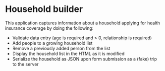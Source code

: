 Household builder
=================

This application captures information about a household applying
for health insurance coverage by doing the following:

* Validate data entry (age is required and > 0, relationship is required)
* Add people to a growing household list
* Remove a previously added person from the list
* Display the household list in the HTML as it is modified
* Serialize the household as JSON upon form submission as a (fake) trip to the server
